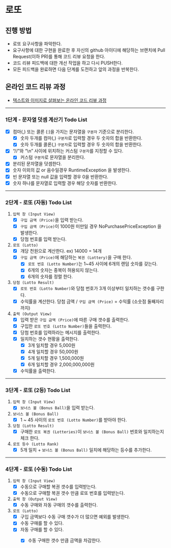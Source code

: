 # 로또
## 진행 방법
* 로또 요구사항을 파악한다.
* 요구사항에 대한 구현을 완료한 후 자신의 github 아이디에 해당하는 브랜치에 Pull Request(이하 PR)를 통해 코드 리뷰 요청을 한다.
* 코드 리뷰 피드백에 대한 개선 작업을 하고 다시 PUSH한다.
* 모든 피드백을 완료하면 다음 단계를 도전하고 앞의 과정을 반복한다.

## 온라인 코드 리뷰 과정
* [텍스트와 이미지로 살펴보는 온라인 코드 리뷰 과정](https://github.com/next-step/nextstep-docs/tree/master/codereview)

---

### 1단계 - 문자열 덧셈 계산기 Todo List
- [x] 컴마(,) 또는 콜론 (:)을 가지는 문자열을 `구분자` 기준으로 분리한다.
    - [x] 숫자 두개를 컴마(,) `구분자`로 입력할 경우 두 숫자의 합을 반환한다.
    - [x] 숫자 두개를 콜론(,) `구분자`로 입력할 경우 두 숫자의 합을 반환한다.
- [x] “//”와 “\n” 사이에 위치하는 커스텀 `구분자`를 지정할 수 있다.
    - [x] 커스텀 `구분자`로 문자열을 분리한다.
- [x] 분리된 문자열을 덧셈한다.
- [x] 숫자 이외의 값 or 음수일경우 RuntimeException 을 발생한다.
- [x] 빈 문자열 또는 null 값을 입력할 경우 0을 반환한다.
- [x] 숫자 하나를 문자열로 입력할 경우 해당 숫자를 반환한다.

---

### 2단계 - 로또 (자동) Todo List

1. `입력 창 (Input View)`
    - [x] `구입 금액 (Price)`을 입력 받는다.
    - [x] `구입 금액 (Price)`이 1000원 미만일 경우 NoPurchasePriceException 을 발생한다.
    - [x] 당첨 번호를 입력 받는다.
2. `로또 (Lotto)`
    - [x] 개당 천원으로 계산한다. ex) 14000 = 14개
    - [x] `구입 금액 (Price)`에 해당하는 `복권 (Lottery)`을 구매 한다.
        - [x] `로또 번호 (Lotto Number)`는 1~45 사이에 6개의 랜덤 숫자를 갖는다.
        - [x] 6개의 숫자는 중복이 허용되지 않는다.
        - [x] 6개의 숫자를 정렬 한다.
3. `당첨 (Lotto Result)`
    - [x] `로또 번호 (Lotto Number)`와 당첨 번호가 3개 이상부터 일치하는 갯수를 구한다.
    - [x] 수익률을 계산한다. 당첨 금액 / `구입 금액 (Price)` = 수익률 (소숫점 둘째자리까지)
4. `출력 (Output View)`
    - [x] 입력 받은 `구입 금액 (Price)`에 따른 구매 갯수를 출력한다.
    - [x] 구입한 `로또 번호 (Lotto Number)`들을 출력한다.
    - [x] 당첨 번호를 입력하라는 메시지를 출력한다.
    - [x] 일치하는 갯수 현황을 출력한다.
        - [x] 3개 일치할 경우 5,000원
        - [x] 4개 일치할 경우 50,000원
        - [x] 5개 일치할 경우 1,500,000원
        - [x] 6개 일치할 경우 2,000,000,000원
    - [x] 수익률을 출력한다.

---

### 3단계 - 로또 (2등) Todo List
1. `입력 창 (Input View)`
    - [x] `보너스 볼 (Bonus Ball)`을 입력 받는다.
2. `보너스 볼 (Bonus Ball)`
    - [x] 1 ~ 45 사이의 `로또 번호 (Lotto Number)`를 받아야 한다.
3. `당첨 (Lotto Result)`
    - [x] 구매한 `로또 복권 (Lotteries)`이 `보너스 볼 (Bonus Ball)` 번호와 일치하는지 체크 한다.
4. `로또 등수 (Lotto Rank)`
    - [x] 5개 일치 + `보너스 볼 (Bonus Ball)` 일치에 해당하는 등수를 추가한다.
    
---

### 4단계 - 로또 (수동) Todo List
1. `입력 창 (Input View)`
    - [x] 수동으로 구매할 복권 갯수를 입력받는다.
    - [x] 수동으로 구매할 복권 갯수 만큼 로또 번호를 입력받는다.
2. `출력 창 (Output View)`
    - [x] 수동 구매와 자동 구매의 갯수를 출력한다.
3. `로또 (Lotto)`
    - [x] 구입 금액보다 수동 구매 갯수가 더 많으면 예외를 발생한다.
    - [x] 수동 구매를 할 수 있다.
    - [x] 자동 구매를 할 수 있다.
        - [x] 수동 구매한 갯수 만큼 금액을 차감한다.
    